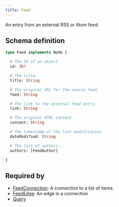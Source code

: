 ```yaml
---
title: Feed
---
```


An entry from an external RSS or Atom feed.

## Schema definition
```graphql
type Feed implements Node {

  # The ID of an object
  id: ID!

  # The title.
  title: String

  # The original URL for the source feed.
  feed: String

  # The link to the external feed entry.
  link: String

  # The original HTML content.
  content: String

  # The timestamp of the last modification.
  dateModified: String

  # The list of authors.
  authors: [FeedAuthor]

}
```

## Required by
* [FeedConnection](graphql/schema/feedconnection.md): A connection to a list of items.
* [FeedEdge](graphql/schema/feededge.md): An edge in a connection
* [Query](graphql/schema/query.md)
